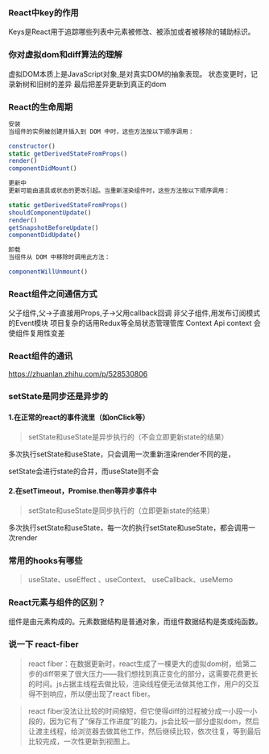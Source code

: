 ### React中key的作用
Keys是React用于追踪哪些列表中元素被修改、被添加或者被移除的辅助标识。

### 你对虚拟dom和diff算法的理解
虚拟DOM本质上是JavaScript对象,是对真实DOM的抽象表现。 状态变更时，记录新树和旧树的差异 最后把差异更新到真正的dom

### React的生命周期
```js
安装
当组件的实例被创建并插入到 DOM 中时，这些方法按以下顺序调用：

constructor()
static getDerivedStateFromProps()
render()
componentDidMount()

更新中
更新可能由道具或状态的更改引起。当重新渲染组件时，这些方法按以下顺序调用：

static getDerivedStateFromProps()
shouldComponentUpdate()
render()
getSnapshotBeforeUpdate()
componentDidUpdate()

卸载
当组件从 DOM 中移除时调用此方法：

componentWillUnmount()
```

### React组件之间通信方式
父子组件,父->子直接用Props,子->父用callback回调
非父子组件,用发布订阅模式的Event模块
项目复杂的话用Redux等全局状态管理管库
Context Api context 会使组件复用性变差

### React组件的通讯
https://zhuanlan.zhihu.com/p/528530806

### setState是同步还是异步的
#### 1.在正常的react的事件流里（如onClick等）

>setState和useState是异步执行的（不会立即更新state的结果）

多次执行setState和useState，只会调用一次重新渲染render不同的是，

setState会进行state的合并，而useState则不会

#### 2.在setTimeout，Promise.then等异步事件中

>setState和useState是同步执行的（立即更新state的结果）

多次执行setState和useState，每一次的执行setState和useState，都会调用一次render

### 常用的hooks有哪些
>useState、useEffect 、useContext、 useCallback、useMemo

### React元素与组件的区别？
组件是由元素构成的。元素数据结构是普通对象，而组件数据结构是类或纯函数。

### 说一下 react-fiber
>react fiber：在数据更新时，react生成了一棵更大的虚拟dom树，给第二步的diff带来了很大压力——我们想找到真正变化的部分，这需要花费更长的时间。js占据主线程去做比较，渲染线程便无法做其他工作，用户的交互得不到响应，所以便出现了react fiber。

>react fiber没法让比较的时间缩短，但它使得diff的过程被分成一小段一小段的，因为它有了“保存工作进度”的能力。js会比较一部分虚拟dom，然后让渡主线程，给浏览器去做其他工作，然后继续比较，依次往复，等到最后比较完成，一次性更新到视图上。
